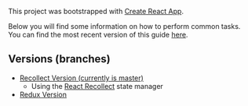This project was bootstrapped with [Create React App](https://github.com/facebookincubator/create-react-app).

Below you will find some information on how to perform common tasks.<br>
You can find the most recent version of this guide [here](https://github.com/facebookincubator/create-react-app/blob/master/packages/react-scripts/template/README.md).

## Versions (branches)
- [Recollect Version (currently is master)](https://github.com/gpetrioli/learning-react-movies/tree/master)
  - Using the [React Recollect](https://github.com/davidgilbertson/react-recollect) state manager
- [Redux Version](https://github.com/gpetrioli/learning-react-movies/tree/redux-version)
